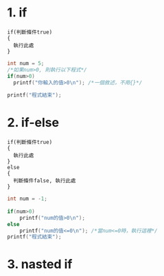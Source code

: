 # 1. if

```
if(判斷條件true)
{
  執行此處
}
```
```c
int num = 5;
/*如果num>0, 則執行以下程式*/
if(num>0)
  printf("你輸入的值>0\n"); /*一個敘述，不用{}*/
    
printf("程式結束");
```
# 2. if-else

```
if(判斷條件true)
{
  執行此處
}
else
{
  判斷條件false, 執行此處
}
```
```c
int num = -1;
    
if(num>0)
    printf("num的值>0\n");
else
    printf("num的值<=0\n"); /*當num<=0時，執行這裡*/        
printf("程式結束");
```
# 3. nasted if
```c
```

```c
```

```c
```
